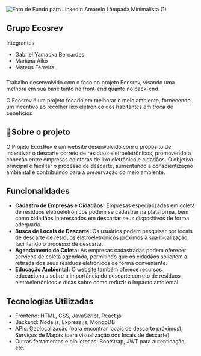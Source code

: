 ![Foto de Fundo para Linkedin Amarelo Lâmpada Minimalista (1)](https://github.com/Ecosrev/ecosrevMongo/assets/126609101/5f7ca8a9-9032-4ae4-9ca8-96eb2b656ffb)

Grupo Ecosrev
---

Integrantes

- Gabriel Yamaoka Bernardes
- Mariana Aiko
- Mateus Ferreira

###
Trabalho desenvolvido com o foco no projeto Ecosrev, visando uma melhora em sua base tanto no front-end quanto no back-end.

O Ecosrev é um projeto focado em melhorar o meio ambiente, fornecendo um incentivo ao recolher lixo eletrônico dos habitantes em troca de benefícios
###
## 📃Sobre o projeto

O Projeto EcosRev é um website desenvolvido com o propósito de incentivar o descarte correto de resíduos eletroeletrônicos, promovendo a conexão entre empresas coletoras de lixo eletrônico e cidadãos. O objetivo principal é facilitar o processo de descarte, aumentando a conscientização ambiental e contribuindo para a preservação do meio ambiente.

## Funcionalidades

- **Cadastro de Empresas e Cidadãos:** Empresas especializadas em coleta de resíduos eletroeletrônicos podem se cadastrar na plataforma, bem como cidadãos interessados em descartar seus dispositivos de forma adequada.
- **Busca de Locais de Descarte:** Os usuários podem pesquisar por locais de descarte de resíduos eletroeletrônicos próximos à sua localização, facilitando o processo de descarte.
- **Agendamento de Coleta:** As empresas cadastradas podem oferecer serviços de coleta agendada, permitindo que os cidadãos solicitem a retirada dos seus resíduos eletrônicos de forma conveniente.
- **Educação Ambiental:** O website também oferece recursos educacionais sobre a importância do descarte correto de resíduos eletroeletrônicos e dicas sobre como reduzir o impacto ambiental.

## Tecnologias Utilizadas

- Frontend: HTML, CSS, JavaScript, React.js
- Backend: Node.js, Express.js, MongoDB
- APIs: Geolocalização (para encontrar locais de descarte próximos), Serviços de Mapas (para visualização dos locais de descarte)
- Outras ferramentas e bibliotecas: Bootstrap, JWT para autenticação, etc.

